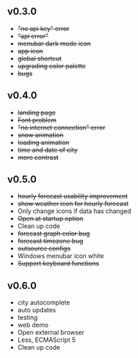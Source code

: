 ## v0.3.0
* ~~"no api key" error~~
* ~~"api error"~~
* ~~menubar dark mode icon~~
* ~~app icon~~
* ~~global shortcut~~
* ~~upgrading color palette~~
* ~~bugs~~

## v0.4.0
* ~~landing page~~
* ~~Font problem~~
* ~~"no internet connection" error~~
* ~~snow animation~~
* ~~loading animation~~
* ~~time and date of city~~
* ~~more contrast~~

## v0.5.0
* ~~hourly forecast usability improvement~~
* ~~show weather icon for hourly forecast~~
* Only change icons if data has changed
* ~~Open at startup option~~
* Clean up code
* ~~forecast graph color bug~~
* ~~forecast timezone bug~~
* ~~outsource configs~~
* Windows menubar icon white
* ~~Support keyboard functions~~

## v0.6.0
* city autocomplete
* auto updates
* testing
* web demo
* Open external browser
* Less, ECMAScript 5
* Clean up code
